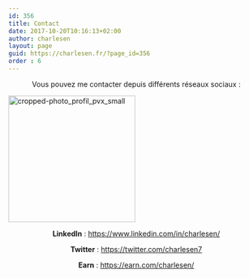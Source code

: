 ```yaml
---
id: 356
title: Contact
date: 2017-10-20T10:16:13+02:00
author: charlesen
layout: page
guid: https://charlesen.fr/?page_id=356
order : 6
---
```

<p style="text-align: center;">
  Vous pouvez me contacter depuis différents réseaux sociaux :
</p>

<img loading="lazy" class=" size-full wp-image-392 aligncenter" src="https://charlesen.fr/wp-content/uploads/2017/11/cropped-photo_profil_pvx_small.jpg" alt="cropped-photo_profil_pvx_small" width="250" height="250" srcset="https://charlesen.fr/wp-content/uploads/2017/11/cropped-photo_profil_pvx_small.jpg 250w, https://charlesen.fr/wp-content/uploads/2017/11/cropped-photo_profil_pvx_small-150x150.jpg 150w" sizes="(max-width: 250px) 100vw, 250px" /> 

<p style="text-align: center;">
  <strong>LinkedIn</strong> : <a href="https://www.linkedin.com/in/charlesen/" target="_blank" rel="noopener">https://www.linkedin.com/in/charlesen/</a>
</p>

<p style="text-align: center;">
  <strong>Twitter</strong> : <a href="https://twitter.com/charlesen7" target="_blank" rel="noopener">https://twitter.com/charlesen7</a>
</p>

<p style="text-align: center;">
  <strong>Earn</strong> : <a href="https://earn.com/charlesen/" target="_blank" rel="noopener">https://earn.com/charlesen/</a>
</p>